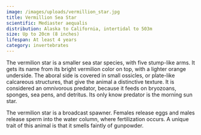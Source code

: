 ```yaml
---
image: /images/uploads/vermillion_star.jpg
title: Vermillion Sea Star
scientific: Mediaster aequalis
distribution: Alaska to California, intertidal to 503m
size: Up to 20cm (8 inches)
lifespan: At least 4 years
category: invertebrates
---
```


The vermilion star is a smaller sea star species, with five stump-like arms. It gets its name from its bright vermilion color on top, with a lighter orange underside. The aboral side is covered in small ossicles, or plate-like calcareous structures, that give the animal a distinctive texture. It is considered an omnivorous predator, because it feeds on bryozoans, sponges, sea pens, and detritus. Its only know predator is the morning sun star.

The vermilion star is a broadcast spawner. Females release eggs and males release sperm into the water column, where fertilization occurs. A unique trait of this animal is that it smells faintly of gunpowder.
